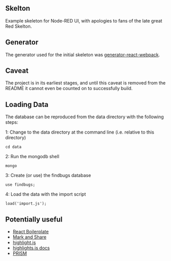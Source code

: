 ## Skelton

Example skeleton for Node-RED UI, with apologies to fans of the late great Red Skelton.

## Generator

The generator used for the initial skeleton was [generator-react-webpack](https://github.com/newtriks/generator-react-webpack).

## Caveat

The project is in its earliest stages, and until this caveat is removed from the README it cannot even be counted on to successfully build.

## Loading Data

The database can be reproduced from the data directory with the following steps:

1: Change to the data directory at the command line (i.e. relative to this directory)

    cd data

2: Run the mongodb shell

    mongo

3: Create (or use) the findbugs database

    use findbugs;

4: Load the data with the import script

    load('import.js');

## Potentially useful

* [React Boilerplate](https://github.com/mbrio/react-boilerplate)
* [Mark and Share](https://github.com/SmartTeleMax/MaSha)
* [highlight.js](https://highlightjs.org/)
* [highlights.js docs](http://highlightjs.readthedocs.org/en/latest/)
* [PRISM](http://prismjs.com/index.html)

